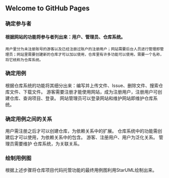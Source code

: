 ## Welcome to GitHub Pages

### 确定参与者
#### 根据网站的功能将参与者列出来：用户、管理员、仓库系统。
    用户里分为未注册账号的游客以及已经注册过账户的注册用户；网站需要后台人员进行管理即管理员；网站里需要创建新的仓库才可以加以使用，仓库里有许多功能可以使用，需要一个名称，将它统称为仓库系统。

    
### 确定用例
根据仓库系统的功能将其细分出来：编写并上传文件、Issue、删除文件、搜索仓库文件、下载文件。
游客需要注册才能使用网站，成为注册用户，注册用户可创建仓库、查询项目、登录。
网站管理员可以登录网站和维护网站即维护仓库系统。

### 确定用例之间的关系
用户需注册之后才可以创建仓库，为依赖关系中的扩展。
仓库系统中的功能需创建后才可以使用，为依赖关系中的包含。
游客、注册用户、用户为泛化关系。
管理员需要维护 仓库系统，为关联关系。

### 绘制用例图
根据上述步骤将仓库项目代码托管功能的最终用例图利用StarUML绘制出来。
